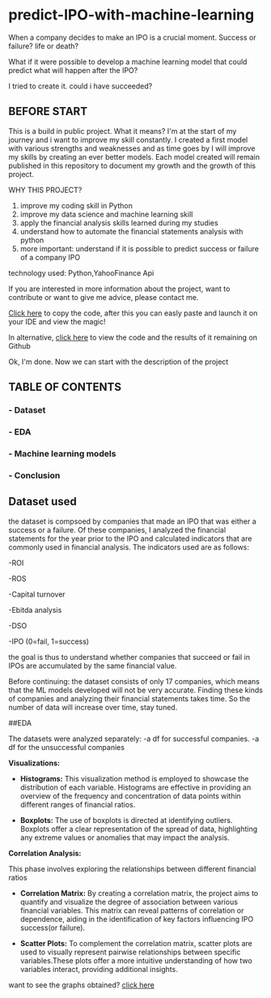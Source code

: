 # predict-IPO-with-machine-learning

When a company decides to make an IPO is a crucial moment.
Success or failure? life or death?

What if it were possible to develop a machine learning model that could predict what will happen after the IPO?

I tried to create it. could i have succeeded?

## BEFORE START

This is a build in public project.
What it means?
I'm at the start of my journey and i want to improve my skill constantly.
I created a first model with various strengths and weaknesses and as time goes by I will improve my skills by creating an ever better models.
Each model created will remain published in this repository to document my growth and the growth of this project.

WHY THIS PROJECT?

1. improve my coding skill in Python
2. improve my data science and machine learning skill
3. apply the financial analysis skills learned during my studies
4. understand how to automate the  financial statements analysis with python
5. more important: understand if it is possible to predict success or failure of a company IPO

technology used: Python,YahooFinance Api

If you are interested in more information about the project, want to contribute or want to give me advice, please contact me.

[Click here](https://github.com/EdoPedrocchi/Predict-IPO-with-machine-learning/blob/main/Code) to copy the code, after this you can easly paste and launch it on your IDE and view the magic!

In alternative, [click here](https://github.com/EdoPedrocchi/Predict-IPO-with-machine-learning/blob/main/code.with.results.pdf) to view the code and the results of it remaining on Github

Ok, I'm done. Now we can start with the description of the project

## TABLE OF CONTENTS
### - Dataset
### - EDA
### - Machine learning models
### - Conclusion

## Dataset used
the dataset is compsoed by companies that made an IPO that was either a success or a failure.
Of these companies, I analyzed the financial statements for the year prior to the IPO and calculated indicators that are commonly used in financial analysis.
The indicators used are as follows:

-ROI

-ROS

-Capital turnover

-Ebitda analysis

-DSO

-IPO (0=fail, 1=success)

the goal is thus to understand whether companies that succeed or fail in IPOs are accumulated by the same financial value.

Before continuing: the dataset consists of only 17 companies, which means that the ML models developed will not be very accurate.
Finding these kinds of companies and analyzing their financial statements takes time.
So the number of data will increase over time, stay tuned.

##EDA

The datasets were analyzed separately:
-a df for successful companies.
-a df for the unsuccessful companies

**Visualizations:**

  - **Histograms:** This visualization method is employed to showcase the distribution of each variable. Histograms are effective in providing an overview of the frequency and concentration of data points within different ranges of financial ratios.

  - **Boxplots:** The use of boxplots is directed at identifying outliers. Boxplots offer a clear representation of the spread of data, highlighting any extreme values or anomalies that may impact the analysis.

**Correlation Analysis:**

This phase involves exploring the relationships between different financial ratios

- **Correlation Matrix:** By creating a correlation matrix, the project aims to quantify and visualize the degree of association between various financial variables. This matrix can reveal patterns of correlation or dependence, aiding in the identification of key factors influencing IPO success(or failure).

- **Scatter Plots:** To complement the correlation matrix, scatter plots are used to visually represent pairwise relationships between specific variables.These plots offer a more intuitive understanding of how two variables interact, providing additional insights.

want to see the graphs obtained? [click here](https://github.com/EdoPedrocchi/Predict-IPO-with-machine-learning/blob/main/code.with.results.pdf)


